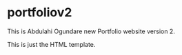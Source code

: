 # portfoliov2
<p>This is Abdulahi Ogundare new Portfolio website version 2.</p>
This is just the HTML template.
